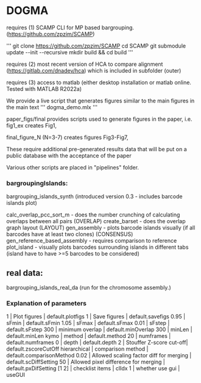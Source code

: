 # DOGMA

requires (1) SCAMP CLI for MP based bargrouping. (https://github.com/zpzim/SCAMP)

'''
git clone https://github.com/zpzim/SCAMP
cd SCAMP
git submodule update --init --recursive
mkdir build && cd build
'''

requires (2) most recent version of HCA to compare alignment (https://gitlab.com/dnadev/hca) which is included in subfolder (outer)

requires (3) access to matlab (either desktop installation or matlab online. Tested with MATLAB R2022a)

We provide a live script that generates figures similar to the main figures in the main text
'''
dogma_demo.mlx
'''

paper_figs/final provides scripts used to generate figures in the paper, i.e.
fig1_ex creates Fig1,

final_figure_N (N=3-7) creates figures Fig3-Fig7,

These require additional pre-generated results data that will be put on a public database with the acceptance of the paper

Various other scripts are placed in "pipelines" folder.

### bargroupingIslands:
bargrouping_islands_synth (introduced version 0.3 - includes barcode islands plot)

calc_overlap_pcc_sort_m - does the number crunching of calculating overlaps between all pairs (OVERLAP)
create_barset - does the overlap graph layout (LAYOUT)
gen_assembly - plots barcode islands visually (if all barcodes have at least two clones) (CONSENSUS)
gen_reference_based_assembly - requires comparison to reference
plot_island - visually plots barcodes surrounding islands in different tabs (island have to have >=5 barcodes to be considered)

## real data:
bargrouping_islands_real_da (run for the chromosome assembly.)

### Explanation of parameters
1 | Plot figures | default.plotfigs
1 | Save figures | default.savefigs
0.95 | sFmin | default.sFmin
1.05 | sFmax | default.sFmax
0.01 | sFstep | default.sFstep
300 | minimum overlap | default.minOverlap
300 | minLen |  default.minLen
kymo | method |     default.method
20 | numframes |    default.numframes
0 | depth |    default.depth 
2 | Stouffer Z-score  cut-off| default.zscoreCutOff
hierarchical | comparison method | default.comparisonMethod
0.02 | Allowed scaling factor diff for merging | default.scDiffSetting
50 |    Allowed pixel difference for merging | default.pxDifSetting
[1 2]  | checklist items | clIdx
1 | whether use gui | useGUI
